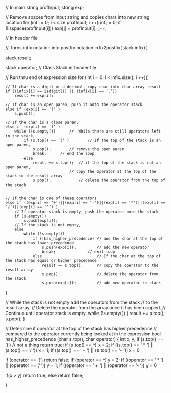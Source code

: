 // In main
string profInput;
string exp;

// Remove spaces from input string and copies chars into new string location
for (int i = 0; i < size.profInput; i ++)
int j = 0;
	if (!isspace(profInput[i]))
		exp[j] = profInput[i];
		j++;

// In header file

// Turns infix notation into postfix notation
infix2postfix(stack<string> infix){

stack<string> result;

stack<string> operator;	// Class Stack in header file

// Run thru end of expression size
for (int i = 0; i < infix.size(); i ++){

	// If char is a digit or a decimal, copy char into char array result
	if ((infix[i] == isdigit()) || (infix[i] == ‘.’)) 
		result += exp[i];
	
	// If char is an open paren, push it onto the operator stack
	else if (exp[i] == ‘(‘ )
		s.push();
	
	// If the char is a close paren,
	else if (exp[i] == ‘)’ )
		while (!s.empty())		//  While there are still operators left in the stack,
			if (s.top() == ‘(‘ )		// if the top of the stack is an open paren, 
				s.pop();		// remove the open paren					
				break;		// end the loop
			else 
				result += s.top();	// if the top of the stack is not an open paren, 
								// copy the operator at the top of the stack to the result array
				s.pop();			// delete the operator from the top of the stack


	// If the char is one of these operators
	else if ((exp[i] == ‘+’)||(exp[i] == ‘-’)||(exp[i] == ‘*’)||(exp[i] == ‘/’)||(exp[i] == ‘^’) )
		// If operator stack is empty, push the operator onto the stack
		if (s.empty())
			s.push(exp[i]);
		// If the stack is not empty, 
		else
			while (!s.empty())
				if (!has_higher_precedence)	// and the char at the top of the stack has lower precedence
					s.push(exp[i]);			// add the new operator
					break;				// exit loop
				else 						// If the char at the top of the stack has equal or higher precedence
					result += s.top();		// copy the operator to the result array		
					s.pop();				// delete the operator from the stack		
					s.push(exp[i]);			// add new operator to stack
}

// While the stack is not empty add the operators from the stack 
// to the result array.
// Delete the operator from the array once it has been copied. 
// Continue until operator stack is empty. 
while (!s.empty()) {
	result += s.top();
	s.pop();
}
				
		
// Determine if operator at the top of the stack has higher precedence
// compared to the operator currently being looked at in the expression
bool has_higher_precedence (char s.top(), char operator) {
int x, y; 
if (s.top() == ‘(‘) // not a thing
	return true;
if (s.top() == ^)
	x = 2;
if ((s.top() == ‘ * ‘) || (s.top() == ‘/ ‘))
	x = 1;
if ((s.top() == ‘ + ‘) || (s.top() == ‘- ‘))
	x = 0

if (operator == ‘(‘)
	return false;
if (operator == ^)
	y = 2;
if ((operator == ‘ * ‘) || (operator == ‘/ ‘))
	y = 1;
if ((operator == ‘ + ‘) || (operator == ‘- ‘))
	y = 0

if(x > y)
	return true;
else
	return false;

}


